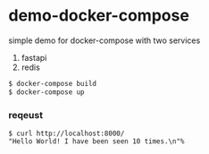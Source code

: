 # demo-docker-compose

simple demo for docker-compose with two services
1. fastapi
2. redis

```bash
$ docker-compose build
$ docker-compose up
```

### reqeust

```
$ curl http://localhost:8000/
"Hello World! I have been seen 10 times.\n"%
```
